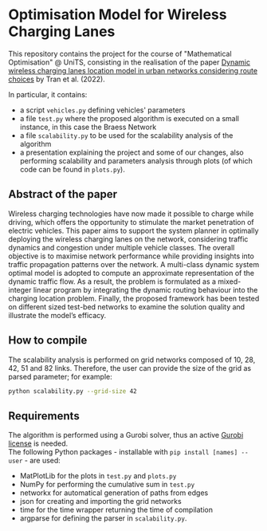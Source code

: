 # Optimisation Model for Wireless Charging Lanes
This repository contains the project for the course of "Mathematical Optimisation" @ UniTS, consisting in the realisation of the paper [Dynamic wireless charging lanes location model in urban networks considering route choices](https://www.sciencedirect.com/science/article/pii/S0968090X2200095X) by Tran et al. (2022).<br>

In particular, it contains:
- a script `vehicles.py` defining vehicles' parameters
- a file `test.py` where the proposed algorithm is executed on a small instance, in this case the Braess Network
- a file `scalability.py` to be used for the scalability analysis of the algorithm
- a presentation explaining the project and some of our changes, also performing scalability and parameters analysis through plots (of which code can be found in `plots.py`).

## Abstract of the paper
Wireless charging technologies have now made it possible to charge while driving, which offers the opportunity to stimulate the market penetration of electric vehicles. This paper aims to support the system planner in optimally deploying the wireless charging lanes on the network, considering traffic dynamics and congestion under multiple vehicle classes. The overall objective is to maximise network performance while providing insights into traffic propagation patterns over the network. A multi-class dynamic system optimal model is adopted to compute an approximate representation of the dynamic traffic flow. As a result, the problem is formulated as a mixed-integer linear program by integrating the dynamic routing behaviour into the charging location problem. Finally, the proposed framework has been tested on different sized test-bed networks to examine the solution quality and illustrate the model’s efficacy.

## How to compile
The scalability analysis is performed on grid networks composed of 10, 28, 42, 51 and 82 links. Therefore, the user can provide the size of the grid as parsed parameter; for example:
```bash
python scalability.py --grid-size 42
```

## Requirements
The algorithm is performed using a Gurobi solver, thus an active [Gurobi license](https://support.gurobi.com/hc/en-us/articles/12684663118993-How-do-I-obtain-a-Gurobi-license) is needed. <br>
The following Python packages - installable with `pip install [names] --user` - are used:
- MatPlotLib for the plots in `test.py` and `plots.py`
- NumPy for performing the cumulative sum in `test.py`
- networkx for automatical generation of paths from edges
- json for creating and importing the grid networks
- time for the time wrapper returning the time of compilation
- argparse for defining the parser in `scalability.py`.